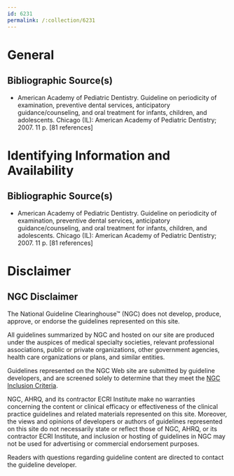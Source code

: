 ```yaml
---
id: 6231
permalink: /:collection/6231
---
```


# General

## Bibliographic Source(s)

- American Academy of Pediatric Dentistry. Guideline on periodicity of examination, preventive dental services, anticipatory guidance/counseling, and oral treatment for infants, children, and adolescents. Chicago (IL): American Academy of Pediatric Dentistry; 2007. 11 p. [81 references]

# Identifying Information and Availability

## Bibliographic Source(s)

- American Academy of Pediatric Dentistry. Guideline on periodicity of examination, preventive dental services, anticipatory guidance/counseling, and oral treatment for infants, children, and adolescents. Chicago (IL): American Academy of Pediatric Dentistry; 2007. 11 p. [81 references]

# Disclaimer

## NGC Disclaimer

The National Guideline Clearinghouse™ (NGC) does not develop, produce, approve, or endorse the guidelines represented on this site.

All guidelines summarized by NGC and hosted on our site are produced under the auspices of medical specialty societies, relevant professional associations, public or private organizations, other government agencies, health care organizations or plans, and similar entities.

Guidelines represented on the NGC Web site are submitted by guideline developers, and are screened solely to determine that they meet the [NGC Inclusion Criteria](/help-and-about/summaries/inclusion-criteria).

NGC, AHRQ, and its contractor ECRI Institute make no warranties concerning the content or clinical efficacy or effectiveness of the clinical practice guidelines and related materials represented on this site. Moreover, the views and opinions of developers or authors of guidelines represented on this site do not necessarily state or reflect those of NGC, AHRQ, or its contractor ECRI Institute, and inclusion or hosting of guidelines in NGC may not be used for advertising or commercial endorsement purposes.

Readers with questions regarding guideline content are directed to contact the guideline developer.


